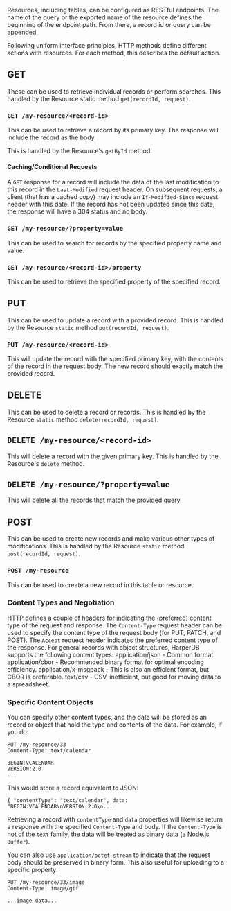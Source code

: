 Resources, including tables, can be configured as RESTful endpoints. The name of the query or the exported name of the resource defines the beginning of the endpoint path. From there, a record id or query can be appended.

Following uniform interface principles, HTTP methods define different actions with resources. For each method, this describes the default action.

## GET
These can be used to retrieve individual records or perform searches. This handled by the Resource static method `get(recordId, request)`. 

### `GET /my-resource/<record-id>`

This can be used to retrieve a record by its primary key. The response will include the record as the body.

This is handled by the Resource's `getById` method.

#### Caching/Conditional Requests
A `GET` response for a record will include the data of the last modification to this record in the `Last-Modified` request header. On subsequent requests, a client (that has a cached copy) may include an `If-Modified-Since` request header with this date. If the record has not been updated since this date, the response will have a 304 status and no body. 

### `GET /my-resource/?property=value`

This can be used to search for records by the specified property name and value.

### `GET /my-resource/<record-id>/property`

This can be used to retrieve the specified property of the specified record.

## PUT

This can be used to update a record with a provided record. This is handled by the Resource `static` method `put(recordId, request)`.

### `PUT /my-resource/<record-id>`

This will update the record with the specified primary key, with the contents of the record in the request body. The new record should exactly match the provided record.

## DELETE
This can be used to delete a record or records.
This is handled by the Resource `static` method `delete(recordId, request)`.

## `DELETE /my-resource/<record-id>`

This will delete a record with the given primary key. This is handled by the Resource's `delete` method.

## `DELETE /my-resource/?property=value`

This will delete all the records that match the provided query.

## POST
This can be used to create new records and make various other types of modifications.
This is handled by the Resource `static` method `post(recordId, request)`.

### `POST /my-resource`
This can be used to create a new record in this table or resource.


### Content Types and Negotiation
HTTP defines a couple of headers for indicating the (preferred) content type of the request and response. The `Content-Type` request header can be used to specify the content type of the request body (for PUT, PATCH, and POST). The `Accept` request header indicates the preferred content type of the response. For general records with object structures, HarperDB supports the following content types:
application/json - Common format.
application/cbor - Recommended binary format for optimal encoding efficiency.
application/x-msgpack - This is also an efficient format, but CBOR is preferable.
text/csv - CSV, inefficient, but good for moving data to a spreadsheet.

### Specific Content Objects
You can specify other content types, and the data will be stored as an record or object that hold the type and contents of the data. For example, if you do:
```
PUT /my-resource/33
Content-Type: text/calendar

BEGIN:VCALENDAR
VERSION:2.0
...
```
This would store a record equivalent to JSON:
```
{ "contentType": "text/calendar", data: "BEGIN:VCALENDAR\nVERSION:2.0\n...
```
Retrieving a record with `contentType` and `data` properties will likewise return a response with the specified `Content-Type` and body.
If the `Content-Type` is not of the `text` family, the data will be treated as binary data (a Node.js `Buffer`).

You can also use `application/octet-stream` to indicate that the request body should be preserved in binary form. This also useful for uploading to a specific property:
```
PUT /my-resource/33/image
Content-Type: image/gif

...image data...
```
